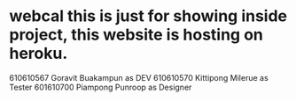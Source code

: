 # webcal this is just for showing inside project, this website is hosting on heroku.

610610567 Goravit Buakampun as DEV
610610570 Kittipong Milerue as Tester
601610700 Piampong Punroop as Designer